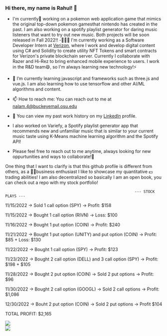 <!--
**Rahulnalam1/rahulnalam1** is a ✨ _special_ ✨ repository because its `README.md` (this file) appears on your GitHub profile.

Here are some ideas to get you started:

- 🔭 I’m currently working on ...
- 🌱 I’m currently learning ...
- 👯 I’m looking to collaborate on ...
- 🤔 I’m looking for help with ...
- 💬 Ask me about ...
- 📫 How to reach me: ...
- 😄 Pronouns: ...
- ⚡ Fun fact: ...
-->

### Hi there, my name is Rahul! 👋

- I'm currently🔭 working on a pokemon web application game that mimics the original top-down pokemon gamesthat nintendo has created in the past. I am also working on a spotify playlist generator for daring music listeners that want to try out new music. Both projects will be soon released in Fall 2022!!
-👨🏾‍💻 I'm currently working as a Software Developer Intern at [Verizon](https://www.verizon.com/), where I work and develop digital content using C# and Solidity to create utility NFT Tokens and smart contracts for Verizon's private blockchain server. Currently I collaborate with Razer and Hi-Rez to bring enhanced mobile experience to users. I work in the R&D team😄, so I'm always learning new technology!⚡
- 🌱 I’m currently learning javascript and frameworks such as three.js and vue.js. I am also learning how to use tensorflow and other AI/ML algorithms and content. 
- 📫 How to reach me: You can reach out to me at nalam.4@buckeyemail.osu.edu
- 📜 You can view my past work history on my [LinkedIn](https://www.linkedin.com/in/rahul-nalam-0976411b1/) profile.

- I also worked on Variefy, a Spotify playlist generator app that recommends new and unfamiliar music that is similar to your current music taste using K-Means machine learning algorithm and the Spotify API!

- Please feel free to reach out to me anytime, always looking for new oppurtunities and ways to collaborate!👯

One thing that I want to clarify is that this github profile is different from others, as a 👨‍💼business enthusiast I like to showcase my quantitative 💵trading abilities! I am also decentralized so basically I am an open book, you can check out a repo with my stock portfolio!

                                                              --- STOCK PLAYS ---

11/15/2022 -> Sold 1 call option (SPY) -> Profit: $158

11/15/2022 -> Bought 1 call option (RIVN) -> Loss: $100

11/16/2022 -> Bought 1 put option (COIN) -> Profit: $240

11/21/2022 -> Bought 1 put option (UNITY) and put option (COIN) -> Profit: $85 + Loss: $130

11/22/2022 -> Bought 1 call option (SPY) -> Profit: $123

11/23/2022 -> Bought 2 call option (DELL) and 3 call option (SPY) -> Profit: $198 + $105

11/28/2022 -> Bought 2 put option (COIN) -> Sold 2 put options -> Profit: $96

11/30/2022 -> Bought 2 call option (GOOGL) -> Sold 2 call options -> Profit: $1,086

12/30/2022 -> Bouht 2 put option (COIN) -> Sold 2 put options -> Profit $104

TOTAL PROFIT: $2,165

<a href = "https://github.com/Rahulnalam1/Rahulnalam1">
  <img align="center" src="https://github-readme-stats.vercel.app/api?username=Rahulnalam1&count_private=true&show_icons=true&theme=tokyonight&border_color=#fff" />
</a>
<br/>
  <a href = "https://github.com/Rahulnalam1/Rahulnalam1">
  <img align="center" src="https://github-readme-stats.vercel.app/api/top-langs/?username=Rahulnalam1&layout=compact&count_private=true&theme=tokyonight&hide=procfile&border_color=#fff" />
  </a>
